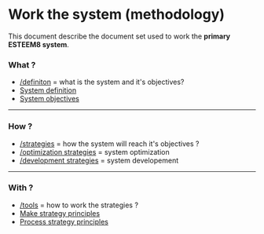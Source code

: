 # Work the system (methodology)

This document describe the document set used to work the **primary ESTEEM8 system**.

### What ?
* [/definiton](https://github.com/esteem8app/esteem8app.github.io/tree/master/docs/work-the-system/definition) = what is the system and it's objectives?
 * [System definition](https://github.com/esteem8app/esteem8app.github.io/tree/master/docs/work-the-system/definition)
 * [System objectives](https://github.com/esteem8app/esteem8app.github.io/blob/master/docs/work-the-system/definition/system-objectives.md)

---

### How ?

 * [/strategies](https://github.com/esteem8app/esteem8app.github.io/tree/master/docs/work-the-system/strategies) = how the system will reach it's objectives ?
  * [/optimization strategies](https://github.com/esteem8app/esteem8app.github.io/tree/master/docs/work-the-system/strategies/optimization-strategies) = system optimization
  * [/development strategies](https://github.com/esteem8app/esteem8app.github.io/tree/master/docs/work-the-system/strategies/development-strategies) = system developement
 
---
 
### With ?
 
 * [/tools](https://github.com/esteem8app/esteem8app.github.io/tree/master/docs/work-the-system/tools) = how to work the strategies ?
  * [Make strategy principles](https://github.com/esteem8app/esteem8app.github.io/blob/master/docs/work-the-system/tools/make-strategy-principles.md)
  * [Process strategy principles](https://github.com/esteem8app/esteem8app.github.io/blob/master/docs/work-the-system/tools/process-strategy-principles.md)
